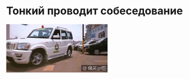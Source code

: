 # Тонкий проводит собеседование

![Тонкий проводит собеседование](../images/b0050b9864280cbc54d1b3599fbe5fda.gif)